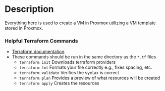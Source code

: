 # Description
Everything here is used to create a VM in Proxmox utilizing a VM template stored in Proxmox.

### Helpful Terraform Commands
- [Terraform documentation](https://developer.hashicorp.com/terraform/cli)
- These commands should be run in the same directory as the ```*.tf``` files
    - ```terraform init``` Downloads terraform providers
    - ```terraform fmt``` Formats your file correctly e.g., fixes spacing, etc.
    - ```terraform validate``` Verifies the syntax is correct
    - ```terraform plan``` Provides a preview of what resources will be created
    - ```terraform apply``` Creates the resources